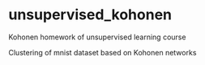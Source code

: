 # unsupervised_kohonen
Kohonen homework of unsupervised learning course

Clustering of mnist dataset based on Kohonen networks
